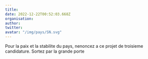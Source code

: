 ```yaml
---
title: 
date: 2022-12-22T00:52:03.668Z
organisation: 
author: 
twitter: 
avatar: "/img/pays/SN.svg"
---
```


Pour la paix et la stabilite du pays, nenoncez a ce projet de troisieme candidature. Sortez par la grande porte